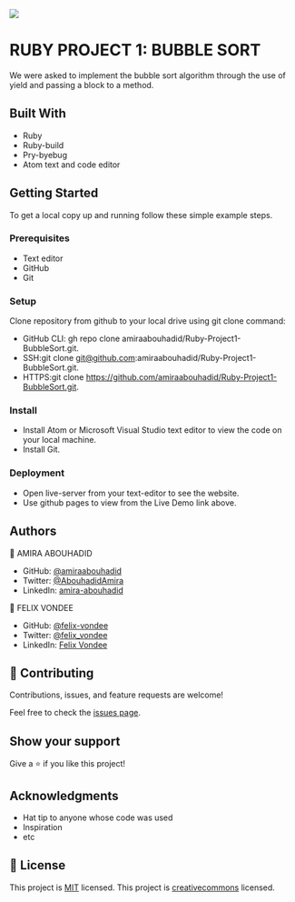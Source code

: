 ![](https://img.shields.io/badge/Microverse-blueviolet)

# RUBY PROJECT 1: BUBBLE SORT

We were asked to implement the bubble sort algorithm through the use of yield and passing a block to a method.

## Built With

- Ruby
- Ruby-build
- Pry-byebug
- Atom text and code editor

## Getting Started
To get a local copy up and running follow these simple example steps.

### Prerequisites
- Text editor
- GitHub
- Git

### Setup
Clone repository from github to your local drive using git clone command:
- GitHub CLI: gh repo clone amiraabouhadid/Ruby-Project1-BubbleSort.git.
- SSH:git clone git@github.com:amiraabouhadid/Ruby-Project1-BubbleSort.git.
- HTTPS:git clone https://github.com/amiraabouhadid/Ruby-Project1-BubbleSort.git.

### Install
- Install Atom or Microsoft Visual Studio text editor to view the code on your local machine.
- Install Git.

### Deployment
- Open live-server from your text-editor to see the website.
- Use github pages to view from the Live Demo link above.

## Authors

👤 AMIRA ABOUHADID

- GitHub: [@amiraabouhadid](https://github.com/amiraabouhadid)
- Twitter: [@AbouhadidAmira](https://twitter.com/AbouhadidAmira)
- LinkedIn: [amira-abouhadid](https://linkedin.com/amira-abouhadid)

👤 FELIX VONDEE

- GitHub: [@felix-vondee](https://github.com/felix-vondee)
- Twitter: [@felix_vondee](https://twitter.com/felix_vondee)
- LinkedIn: [Felix Vondee](https://linkedin.com/)


## 🤝 Contributing

Contributions, issues, and feature requests are welcome!

Feel free to check the [issues page](https://github.com/amiraabouhadid/Ruby-Project1-BubbleSort/issues).

## Show your support

Give a ⭐️ if you like this project!

## Acknowledgments

- Hat tip to anyone whose code was used
- Inspiration
- etc

## 📝 License

This project is [MIT](https://opensource.org/licenses/MIT) licensed.
This project is [creativecommons](https://creativecommons.org/licenses/by-nc/4.0/) licensed.
